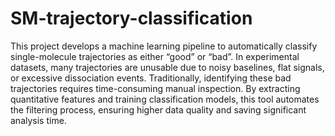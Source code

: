 # SM-trajectory-classification
This project develops a machine learning pipeline to automatically classify single-molecule trajectories as either “good” or “bad”. In experimental datasets, many trajectories are unusable due to noisy baselines, flat signals, or excessive dissociation events. Traditionally, identifying these bad trajectories requires time-consuming manual inspection. By extracting quantitative features and training classification models, this tool automates the filtering process, ensuring higher data quality and saving significant analysis time.
